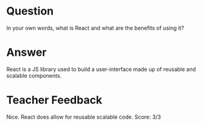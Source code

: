 # Question

In your own words, what is React and what are the benefits of using it?

# Answer

React is a JS library used to build a user-interface made up of reusable and scalable components.

# Teacher Feedback
Nice. React does allow for reusable scalable code. 
Score: 3/3
